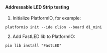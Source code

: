#### Addressable LED Strip testing

1. Initialize PlatformIO, for example:

```shell script
platformio init --ide clion --board d1_mini
```

2. Add FastLED lib to PlatformIO:

```shell script
pio lib install "FastLED"
```